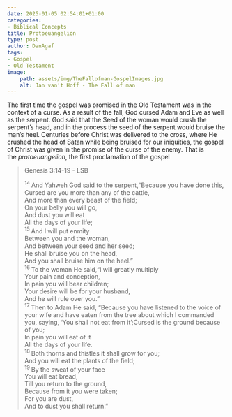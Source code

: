 ```yaml
---
date: 2025-01-05 02:54:01+01:00
categories:
- Biblical Concepts
title: Protoeuangelion
type: post
author: DanAgaf
tags:
- Gospel
- Old Testament
image:
    path: assets/img/TheFallofman-GospelImages.jpg
    alt: Jan van't Hoff - The Fall of man
---
```



The first time the gospel was promised in the Old Testament was in the context of a curse. As a result of the fall, God cursed Adam and Eve as well as the serpent. God said that the Seed of the woman would crush the serpent’s head, and in the process the seed of the serpent would bruise the man’s heel. Centuries before Christ was delivered to the cross, where He crushed the head of Satan while being bruised for our iniquities, the gospel of Christ was given in the promise of the curse of the enemy. That is the *protoeuangelion*, the first proclamation of the gospel

>  Genesis 3:14-19 - LSB
>
> <sup> 14 </sup>And Yahweh God said to the serpent,“Because you have done this,<br/>Cursed are you more than any of the cattle,<br/>And more than every beast of the field;<br/>On your belly you will go,<br/>And dust you will eat<br/>All the days of your life;<br/>
> <sup> 15 </sup>And I will put enmity<br/>Between you and the woman,<br/>And between your seed and her seed;<br/>He shall bruise you on the head,<br/>And you shall bruise him on the heel.”<br/>
> <sup> 16 </sup>To the woman He said,“I will greatly multiply<br/>Your pain and conception,<br/>In pain you will bear children;<br/>Your desire will be for your husband,<br/>And he will rule over you.”<br/>
> <sup> 17 </sup>Then to Adam He said, “Because you have listened to the voice of your wife and have eaten from the tree about which I commanded you, saying, ‘You shall not eat from it’;Cursed is the ground because of you;<br/>In pain you will eat of it<br/>All the days of your life.<br/>
> <sup> 18 </sup>Both thorns and thistles it shall grow for you;<br/>And you will eat the plants of the field;<br/>
> <sup> 19 </sup>By the sweat of your face<br/>You will eat bread,<br/>Till you return to the ground,<br/>Because from it you were taken;<br/>For you are dust,<br/>And to dust you shall return.”
 